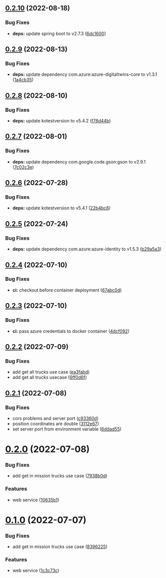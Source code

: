 ## [0.2.10](https://github.com/SmartWasteCollection/truck-microservice/compare/v0.2.9...v0.2.10) (2022-08-18)


### Bug Fixes

* **deps:** update spring boot to v2.7.3 ([6dc1600](https://github.com/SmartWasteCollection/truck-microservice/commit/6dc1600cf0acfb9c9c1da8079f8957087b99ba36))

## [0.2.9](https://github.com/SmartWasteCollection/truck-microservice/compare/v0.2.8...v0.2.9) (2022-08-13)


### Bug Fixes

* **deps:** update dependency com.azure:azure-digitaltwins-core to v1.3.1 ([1a4cb35](https://github.com/SmartWasteCollection/truck-microservice/commit/1a4cb358a27b2b83e28375b369f82d08c82f5fda))

## [0.2.8](https://github.com/SmartWasteCollection/truck-microservice/compare/v0.2.7...v0.2.8) (2022-08-10)


### Bug Fixes

* **deps:** update kotestversion to v5.4.2 ([f78d44b](https://github.com/SmartWasteCollection/truck-microservice/commit/f78d44b7ef269f4ff39e65c162ff6f563a8d73e0))

## [0.2.7](https://github.com/SmartWasteCollection/truck-microservice/compare/v0.2.6...v0.2.7) (2022-08-01)


### Bug Fixes

* **deps:** update dependency com.google.code.gson:gson to v2.9.1 ([7c02c3e](https://github.com/SmartWasteCollection/truck-microservice/commit/7c02c3e859ce818f8b42fe6f730906dd0047c107))

## [0.2.6](https://github.com/SmartWasteCollection/truck-microservice/compare/v0.2.5...v0.2.6) (2022-07-28)


### Bug Fixes

* **deps:** update kotestversion to v5.4.1 ([22b4bc8](https://github.com/SmartWasteCollection/truck-microservice/commit/22b4bc8e7cfc66824790aced08739b89427f1e65))

## [0.2.5](https://github.com/SmartWasteCollection/truck-microservice/compare/v0.2.4...v0.2.5) (2022-07-24)


### Bug Fixes

* **deps:** update dependency com.azure:azure-identity to v1.5.3 ([b29a5a3](https://github.com/SmartWasteCollection/truck-microservice/commit/b29a5a3890caad6ce39cf991b88402d7727184d4))

## [0.2.4](https://github.com/SmartWasteCollection/truck-microservice/compare/v0.2.3...v0.2.4) (2022-07-10)


### Bug Fixes

* **ci:** checkout before container deployment ([67abc0d](https://github.com/SmartWasteCollection/truck-microservice/commit/67abc0d244c062736c38992464a94bda64d9edf5))

## [0.2.3](https://github.com/SmartWasteCollection/truck-microservice/compare/v0.2.2...v0.2.3) (2022-07-10)


### Bug Fixes

* **ci:** pass azure credentials to docker container ([4dcf092](https://github.com/SmartWasteCollection/truck-microservice/commit/4dcf09260fc0cb913e2f8915ce51653615c394a8))

## [0.2.2](https://github.com/SmartWasteCollection/truck-microservice/compare/v0.2.1...v0.2.2) (2022-07-09)


### Bug Fixes

* add get all trucks use case ([ea3fabd](https://github.com/SmartWasteCollection/truck-microservice/commit/ea3fabdc0194869a35020dffc016cf899afe2f5a))
* add get all trucks usecase ([6ff0d6f](https://github.com/SmartWasteCollection/truck-microservice/commit/6ff0d6fd10aa2c757ff10695a1703cb8af978c65))

## [0.2.1](https://github.com/SmartWasteCollection/truck-microservice/compare/v0.2.0...v0.2.1) (2022-07-08)


### Bug Fixes

* cors problems and server port ([c93360d](https://github.com/SmartWasteCollection/truck-microservice/commit/c93360d9a91a9d6f43b32b6b4c449816c5e40c42))
* position coordinates are double ([3112e67](https://github.com/SmartWasteCollection/truck-microservice/commit/3112e67beb6ca7d422add3e1cc1fbf46423b1e6b))
* set server port from environment variable ([6ddad55](https://github.com/SmartWasteCollection/truck-microservice/commit/6ddad55556fbfc68c3a3ba95c30631ff5e78d543))

# [0.2.0](https://github.com/SmartWasteCollection/truck-microservice/compare/v0.1.0...v0.2.0) (2022-07-08)


### Bug Fixes

* add get in mission trucks use case ([7938b0d](https://github.com/SmartWasteCollection/truck-microservice/commit/7938b0d8b9f7b8e4d3571a198ce00874bcccb7c9))


### Features

* web service ([10635b1](https://github.com/SmartWasteCollection/truck-microservice/commit/10635b13c366ce532b3b26a1e769c417be4b4059))

# [0.1.0](https://github.com/SmartWasteCollection/truck-microservice/compare/v0.0.1...v0.1.0) (2022-07-07)


### Bug Fixes

* add get in mission trucks use case ([8396225](https://github.com/SmartWasteCollection/truck-microservice/commit/8396225465a8818d09f536c2dbfd6314b45eee40))


### Features

* web service ([1c3c73c](https://github.com/SmartWasteCollection/truck-microservice/commit/1c3c73c8b29768bdde480da4d15e4dd3bc32faf5))
